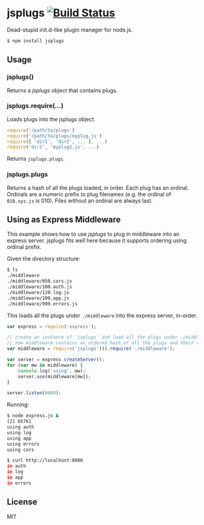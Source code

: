 # jsplugs [![Build Status](https://secure.travis-ci.org/eladb/node-jsplugs.png)](http://travis-ci.org/eladb/node-jsplugs)

Dead-stupid init.d-like plugin manager for node.js.

```bash
$ npm install jsplugs
```

## Usage ##

### jsplugs() ###

Returns a _jsplugs_ object that contains plugs.

### jsplugs.require(...) ###

Loads plugs into the jsplugs object.

```js
require('/path/to/plugs')
require('/path/to/plugs/myplug.js')
require([ 'dir1', 'dir2', ... ], ...)
require('dir1', 'myplug2.js', ...)
```

Returns `jsplugs.plugs`.

### jsplugs.plugs ###

Returns a hash of all the plugs loaded, in order. Each plug has an ordinal. Ordinals are a numeric prefix 
to plug filenames (e.g. the ordinal of `010.xyz.js` is 010). Files without an ordinal are always last.


## Using as Express Middleware ##

This example shows how to use _jsplugs_ to plug in middleware into an express server. jsplugs fits well here because
it supports ordering using ordinal prefix.

Given the directory structure:

```bash
$ ls
./middleware
./middleware/050.cors.js
./middleware/100.auth.js
./middleware/120.log.js
./middleware/200.app.js
./middleware/999.errors.js
```

This loads all the plugs under `./middleware` into the express server, in-order.

```js
var express = require('express');

// create an instance of `jsplugs` and load all the plugs under ./middleware
// now middleware contains an ordered hash of all the plugs and their require()ed payload.
var middleware = require('jsplugs')().require('./middleware');

var server = express.createServer();
for (var mw in middleware) {
    console.log('using', mw);
    server.use(middleware[mw]);
}

server.listen(8080);
```

Running:

```bash
$ node express.js &
[2] 65761
using auth
using log
using app
using errors
using cors

$ curl http://localhost:8080
in auth
in log
in app
in errors
```

## License

MIT